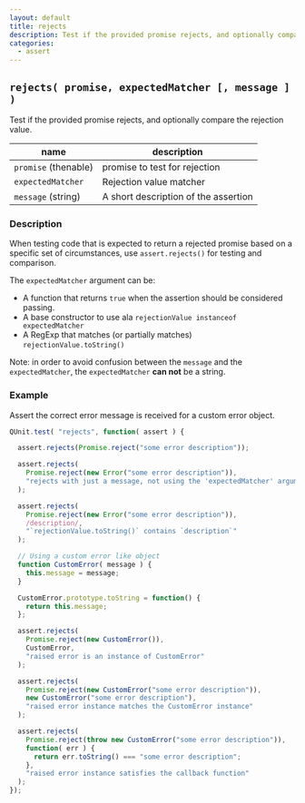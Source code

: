 ```yaml
---
layout: default
title: rejects
description: Test if the provided promise rejects, and optionally compare the rejection value.
categories:
  - assert
---
```


## `rejects( promise, expectedMatcher [, message ] )`

Test if the provided promise rejects, and optionally compare the rejection value.

| name               | description                          |
|--------------------|--------------------------------------|
| `promise` (thenable) | promise to test for rejection      |
| `expectedMatcher`  | Rejection value matcher              |
| `message` (string) | A short description of the assertion |


### Description

When testing code that is expected to return a rejected promise based on a
specific set of circumstances, use `assert.rejects()` for testing and
comparison.

The `expectedMatcher` argument can be:

* A function that returns `true` when the assertion should be considered passing.
* A base constructor to use ala `rejectionValue instanceof expectedMatcher`
* A RegExp that matches (or partially matches) `rejectionValue.toString()`

Note: in order to avoid confusion between the `message` and the `expectedMatcher`, the `expectedMatcher` **can not** be a string.

### Example

Assert the correct error message is received for a custom error object.

```js
QUnit.test( "rejects", function( assert ) {

  assert.rejects(Promise.reject("some error description"));

  assert.rejects(
    Promise.reject(new Error("some error description")),
    "rejects with just a message, not using the 'expectedMatcher' argument"
  );

  assert.rejects(
    Promise.reject(new Error("some error description")),
    /description/,
    "`rejectionValue.toString()` contains `description`"
  );

  // Using a custom error like object
  function CustomError( message ) {
    this.message = message;
  }

  CustomError.prototype.toString = function() {
    return this.message;
  };

  assert.rejects(
    Promise.reject(new CustomError()),
    CustomError,
    "raised error is an instance of CustomError"
  );

  assert.rejects(
    Promise.reject(new CustomError("some error description")),
    new CustomError("some error description"),
    "raised error instance matches the CustomError instance"
  );

  assert.rejects(
    Promise.reject(throw new CustomError("some error description")),
    function( err ) {
      return err.toString() === "some error description";
    },
    "raised error instance satisfies the callback function"
  );
});
```
